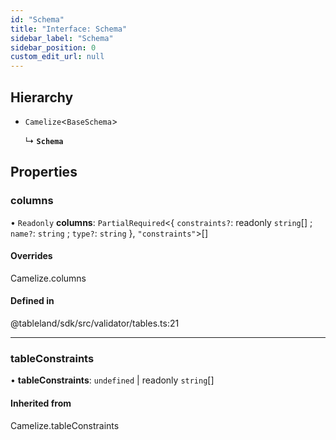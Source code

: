```yaml
---
id: "Schema"
title: "Interface: Schema"
sidebar_label: "Schema"
sidebar_position: 0
custom_edit_url: null
---
```


## Hierarchy

- `Camelize`<`BaseSchema`\>

  ↳ **`Schema`**

## Properties

### columns

• `Readonly` **columns**: `PartialRequired`<{ `constraints?`: readonly `string`[] ; `name?`: `string` ; `type?`: `string`  }, ``"constraints"``\>[]

#### Overrides

Camelize.columns

#### Defined in

@tableland/sdk/src/validator/tables.ts:21

___

### tableConstraints

• **tableConstraints**: `undefined` \| readonly `string`[]

#### Inherited from

Camelize.tableConstraints
